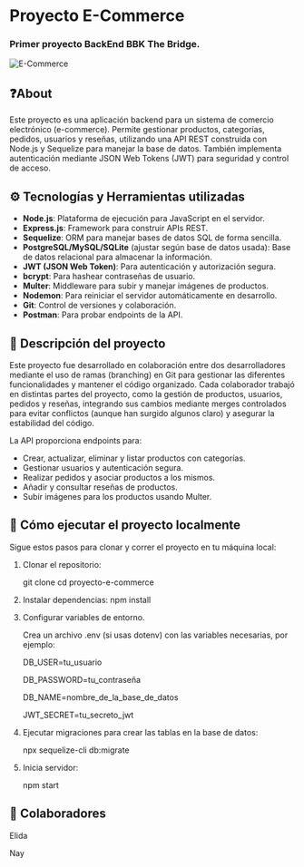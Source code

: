 # Proyecto E-Commerce
### Primer proyecto BackEnd BBK The Bridge.
![E-Commerce](https://i.pinimg.com/736x/b9/2e/bc/b92ebc78de16082ff371d4fa3ed27da6.jpg)

## ❓About

Este proyecto es una aplicación backend para un sistema de comercio electrónico (e-commerce). Permite gestionar productos, categorías, pedidos, usuarios y reseñas, utilizando una API REST construida con Node.js y Sequelize para manejar la base de datos. También implementa autenticación mediante JSON Web Tokens (JWT) para seguridad y control de acceso.

## ⚙️ Tecnologías y Herramientas utilizadas

- **Node.js**: Plataforma de ejecución para JavaScript en el servidor.
- **Express.js**: Framework para construir APIs REST.
- **Sequelize**: ORM para manejar bases de datos SQL de forma sencilla.
- **PostgreSQL/MySQL/SQLite** (ajustar según base de datos usada): Base de datos relacional para almacenar la información.
- **JWT (JSON Web Token)**: Para autenticación y autorización segura.
- **bcrypt**: Para hashear contraseñas de usuario.
- **Multer**: Middleware para subir y manejar imágenes de productos.
- **Nodemon**: Para reiniciar el servidor automáticamente en desarrollo.
- **Git**: Control de versiones y colaboración.
- **Postman**: Para probar endpoints de la API.

## 👀 Descripción del proyecto

Este proyecto fue desarrollado en colaboración entre dos desarrolladores mediante el uso de ramas (branching) en Git para gestionar las diferentes funcionalidades y mantener el código organizado. Cada colaborador trabajó en distintas partes del proyecto, como la gestión de productos, usuarios, pedidos y reseñas, integrando sus cambios mediante merges controlados para evitar conflictos (aunque han surgido algunos claro) y asegurar la estabilidad del código.

La API proporciona endpoints para:

- Crear, actualizar, eliminar y listar productos con categorías.
- Gestionar usuarios y autenticación segura.
- Realizar pedidos y asociar productos a los mismos.
- Añadir y consultar reseñas de productos.
- Subir imágenes para los productos usando Multer.

## 🚀 Cómo ejecutar el proyecto localmente

Sigue estos pasos para clonar y correr el proyecto en tu máquina local:

1. Clonar el repositorio:
   
   git clone 
   cd proyecto-e-commerce
   
2. Instalar dependencias:
    npm install

3. Configurar variables de entorno.

    Crea un archivo .env (si usas dotenv) con las variables necesarias, por ejemplo:

    DB_USER=tu_usuario
  
    DB_PASSWORD=tu_contraseña
  
    DB_NAME=nombre_de_la_base_de_datos
  
    JWT_SECRET=tu_secreto_jwt

  4. Ejecutar migraciones para crear las tablas en la base de datos:

     npx sequelize-cli db:migrate

  5. Inicia servidor:

     npm start

## 👥 Colaboradores
Elida

Nay
